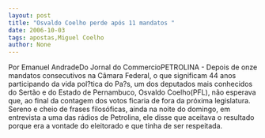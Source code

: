 ```yaml
---
layout: post
title: "Osvaldo Coelho perde após 11 mandatos "
date: 2006-10-03
tags: apostas,Miguel Coelho
author: None
---
```

Por Emanuel AndradeDo Jornal do CommercioPETROLINA - Depois de onze mandatos consecutivos na Câmara Federal, o que significam 44 anos participando da vida pol?tica do Pa?s, um dos deputados mais conhecidos do Sertão e do Estado de Pernambuco, Osvaldo Coelho(PFL), não esperava que, ao final da contagem dos votos ficaria de fora da próxima legislatura. 
Sereno e cheio de frases filosóficas, ainda na noite do domingo, em entrevista a uma das rádios de Petrolina, ele disse que aceitava o resultado porque era a vontade do eleitorado e que tinha de ser respeitada. 